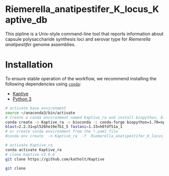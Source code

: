 # Riemerella_anatipestifer_K_locus_Kaptive_db



 This pipline is a Unix-style command-line tool that reports information about capsule polysaccharide synthesis loci and  serovar type for *Riemerella anatipestifer* genome assemblies.

#  Installation

To ensure stable operation of the workflow, we recommend installing the following dependencies using [`conda`](https://conda.io/projects/conda/en/latest/user-guide/install/index.html):

- [Kaptive](https://github.com/katholt/Kaptive)
- [Python 3](https://www.python.org/downloads/) 

```bash
# activate base environment
source ~/anaconda3/bin/activate
# Create a conda environment named Kaptive_ra and install biopython, blast (for Kaptive), and fastani
conda create -n Kaptive_ra -c bioconda -c conda-forge biopython=1.70=np112py36_1 
blast=2.2.31=pl526he19e7b1_5 fastani=1.33=h0fdf51a_1
# or create conda environment from the *.yaml file
#conda env create  -n Kaptive_ra  -f  Riemerella_anatipestifer_K_locus_Kaptive_db_conda_install.yml

# activate Kaptive_ra 
conda activate Kaptive_ra
# clone Kaptive v2.0.6 
git clone https://github.com/katholt/Kaptive

git clone 

```

